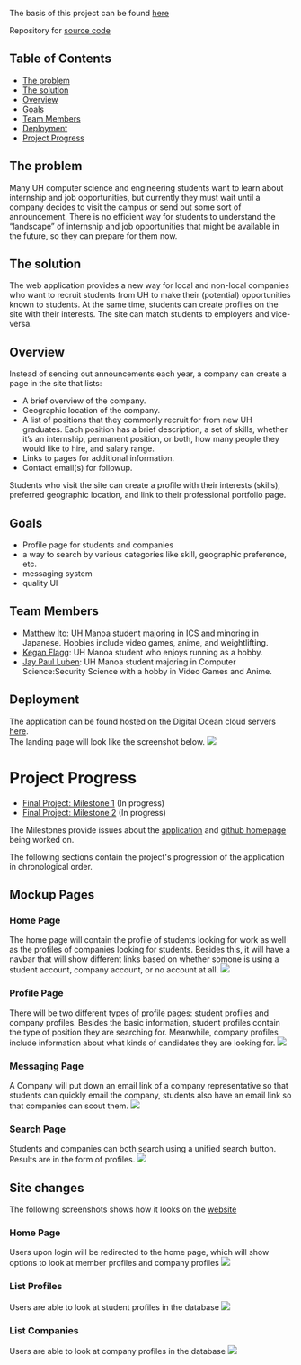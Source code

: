 The basis of this project can be found [here](http://courses.ics.hawaii.edu/ics314s21/morea/final-project/reading-project-company-connector.html)

Repository for [source code](https://github.com/opportunity-searcher/opportunity-searcher)

## Table of Contents

* [The problem](#the-problem)
* [The solution](#the-solution)
* [Overview](#overview)
* [Goals](#goals)
* [Team Members](#team-members)
* [Deployment](#deployment)
* [Project Progress](#project-progress)

## The problem

Many UH computer science and engineering students want to learn about internship and job opportunities, but currently they must wait until a company decides to visit the campus or send out some sort of announcement. There is no efficient way for students to understand the “landscape” of internship and job opportunities that might be available in the future, so they can prepare for them now.

## The solution

The web application provides a new way for local and non-local companies who want to recruit students from UH to make their (potential) opportunities known to students. At the same time, students can create profiles on the site with their interests. The site can match students to employers and vice-versa.

## Overview

Instead of sending out announcements each year, a company can create a page in the site that lists:

- A brief overview of the company.
- Geographic location of the company.
- A list of positions that they commonly recruit for from new UH graduates. Each position has a brief description, a set of skills, whether it’s an internship, permanent position, or both, how many people they would like to hire, and salary range.
- Links to pages for additional information.
- Contact email(s) for followup.

Students who visit the site can create a profile with their interests (skills), preferred geographic location, and link to their professional portfolio page.

## Goals

- Profile page for students and companies
- a way to search by various categories like skill, geographic preference, etc.
- messaging system
- quality UI

## Team Members

- [Matthew Ito](https://github.com/Matt-Ito): UH Manoa student majoring in ICS and minoring in Japanese. Hobbies include video games, anime, and weightlifting.
- [Kegan Flagg](https://github.com/keggit): UH Manoa student who enjoys running as a hobby.
- [Jay Paul Luben](https://github.com/jpluben): UH Manoa student majoring in Computer Science:Security Science with a hobby in Video Games and Anime.

## Deployment

The application can be found hosted on the Digital Ocean cloud servers [here](http://104.131.93.174/).\
The landing page will look like the screenshot below.
<img src="doc/landing-page.png">

# Project Progress

* [Final Project: Milestone 1](https://github.com/orgs/opportunity-searcher/projects/1) (In progress)
* [Final Project: Milestone 2](https://github.com/orgs/opportunity-searcher/projects/2) (In progress)

The Milestones provide issues about the [application](http://104.131.93.174/) and [github homepage](https://opportunity-searcher.github.io/) being worked on.

The following sections contain the project's progression of the application in chronological order.

## Mockup Pages

### Home Page

The home page will contain the profile of students looking for work as well as the profiles of companies looking for students. Besides this, it will have a navbar that will show different links based on whether somone is using a student account, company account, or no account at all.
<img src="doc/home.png">

### Profile Page

There will be two different types of profile pages: student profiles and company profiles. Besides the basic information, student profiles contain the type of position they are searching for. Meanwhile, company profiles include information about what kinds of candidates they are looking for.
<img src="doc/profile.png">

### Messaging Page

A Company will put down an email link of a company representative so that students can quickly email the company, students also have an email link so that companies can scout them.
<img src="doc/message.png">

### Search Page

Students and companies can both search using a unified search button. Results are in the form of profiles.
<img src="doc/search.png">

## Site changes

The following screenshots shows how it looks on the [website](http://104.131.93.174/)

### Home Page

Users upon login will be redirected to the home page, which will show options to look at member profiles and company profiles
<img src="doc/site-home.png">


### List Profiles

Users are able to look at student profiles in the database
<img src="doc/site-listProfiles.png">

### List Companies

Users are able to look at company profiles in the database
<img src="doc/site-listCompanies.png">
